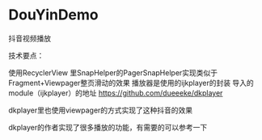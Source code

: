 # DouYinDemo
抖音视频播放



技术要点：

使用RecyclerView 里SnapHelper的PagerSnapHelper实现类似于Fragment+Viewpager整页滑动的效果
播放器是使用的ijkplayer的封装 导入的module（ijkplayer）的地址 https://github.com/dueeeke/dkplayer

dkplayer里也使用viewpager的方式实现了这种抖音的效果

dkplayer的作者实现了很多播放的功能，有需要的可以参考一下

